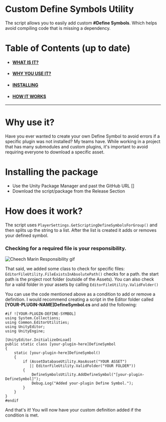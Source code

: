 # Custom Define Symbols Utility
The script allows you to easily add custom **#Define Symbols**. Which helps avoid compiling code that is missing a dependency.

# Table of Contents (up to date)

 - #### [WHAT IS IT?](#Define-Symbols-Utility)
 - #### [WHY YOU USE IT?](#Why-use-it?)
 - #### [INSTALLING](#Installing-the-package)
 - #### [HOW IT WORKS](#How-does-it-work?)
---

# Why use it?
Have you ever wanted to create your own Define Symbol to avoid errors if a specific plugin was not installed? My teams have. While working in a project that has many submodules and custom plugins, it's important to avoid requiring everyone to download a specific asset.

# Installing the package

- Use the Unity Package Manager and past the GitHub URL []
- Download the script/package from the Release Section


# How does it work?

The script uses `PlayerSettings.GetScriptingDefineSymbolsForGroup()` and then splits up the string to a list. After the list is created it adds or removes your defined symbol.

### Checking for a required file is your responsibility.

![Cheech Marin Responsibility gif](Documentation~/Media/Cheech-Marin-Responsibility.gif)

That said, we added some class to check for specific files: `EditorFileUtility.FileExistsInAbsolutePath()` checks for a path. the start path is the project root folder (outside of the Assets). You can also check for a valid folder in your assets by calling `EditorFileUtility.ValidFolder()`

You can use the code mentioned above as a condition to add or remove a definition. I would recommend creating a script in the Editor folder called **[YOUR-PLUGIN-NAME]DefineSymbol.cs** and add the following:

    #if ![YOUR-PLUGIN-DEFINE-SYMBOL]  
    using System.Collections; 
    using Common.EditorUtilities; 
    using UnityEditor; 
    using UnityEngine;
    
    [UnityEditor.InitializeOnLoad] 
    public static class [your-plugin-here]DefineSymbol 
    {  
	    static [your-plugin-here]DefineSymbol()
        { 
	        if (AssetDatabaseUtility.HasAsset("YOUR ASSET") 
               || EditorFileUtility.ValidFolder("YOUR FOLDER"))
            {
                DefineSymbolsUtility.AddDefineSymbol("[your-plugin-DefineSymbol]");
                Debug.Log("Added your-plugin Define Symbol.");
            }
        }
    } 
    #endif

  

And that's it! You will now have your custom definition added if the condition is met.
